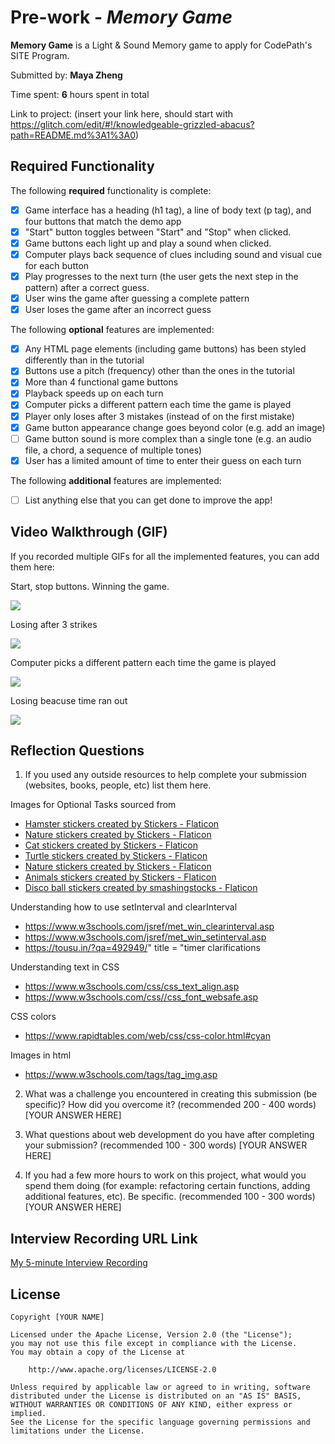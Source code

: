# Pre-work - *Memory Game*

**Memory Game** is a Light & Sound Memory game to apply for CodePath's SITE Program. 

Submitted by: **Maya Zheng**

Time spent: **6** hours spent in total

Link to project: (insert your link here, should start with https://glitch.com/edit/#!/knowledgeable-grizzled-abacus?path=README.md%3A1%3A0)

## Required Functionality

The following **required** functionality is complete:

* [X] Game interface has a heading (h1 tag), a line of body text (p tag), and four buttons that match the demo app
* [X] "Start" button toggles between "Start" and "Stop" when clicked. 
* [X] Game buttons each light up and play a sound when clicked. 
* [X] Computer plays back sequence of clues including sound and visual cue for each button
* [X] Play progresses to the next turn (the user gets the next step in the pattern) after a correct guess. 
* [X] User wins the game after guessing a complete pattern
* [X] User loses the game after an incorrect guess

The following **optional** features are implemented:

* [X] Any HTML page elements (including game buttons) has been styled differently than in the tutorial
* [X] Buttons use a pitch (frequency) other than the ones in the tutorial
* [X] More than 4 functional game buttons
* [X] Playback speeds up on each turn
* [X] Computer picks a different pattern each time the game is played
* [X] Player only loses after 3 mistakes (instead of on the first mistake)
* [X] Game button appearance change goes beyond color (e.g. add an image)
* [ ] Game button sound is more complex than a single tone (e.g. an audio file, a chord, a sequence of multiple tones)
* [X] User has a limited amount of time to enter their guess on each turn

The following **additional** features are implemented:

- [ ] List anything else that you can get done to improve the app!

## Video Walkthrough (GIF)

If you recorded multiple GIFs for all the implemented features, you can add them here:

Start, stop buttons. Winning the game. 

![](http://g.recordit.co/sLxStsqzNE.gif) 

Losing after 3 strikes

![](http://g.recordit.co/tsYNiv246x.gif)

Computer picks a different pattern each time the game is played

![](http://g.recordit.co/1xPA3XwzqC.gif)

Losing beacuse time ran out

![](http://g.recordit.co/Bdc5W50uIK.gif)

## Reflection Questions
1. If you used any outside resources to help complete your submission (websites, books, people, etc) list them here. 

Images for Optional Tasks sourced from
- <a href="https://www.flaticon.com/free-stickers/hamster" title="hamster stickers">Hamster stickers created by Stickers - Flaticon</a>
- <a href="https://www.flaticon.com/free-stickers/nature" title="nature stickers">Nature stickers created by Stickers - Flaticon</a>
- <a href="https://www.flaticon.com/free-stickers/cat" title="cat stickers">Cat stickers created by Stickers - Flaticon</a>
- <a href="https://www.flaticon.com/free-stickers/turtle" title="turtle stickers">Turtle stickers created by Stickers - Flaticon</a>
- <a href="https://www.flaticon.com/free-stickers/nature" title="nature stickers">Nature stickers created by Stickers - Flaticon</a>
- <a href="https://www.flaticon.com/free-stickers/animals" title="animals stickers">Animals stickers created by Stickers - Flaticon</a>
- <a href="https://www.flaticon.com/free-icons/disco-ball" title="disco ball stickers">Disco ball stickers created by smashingstocks - Flaticon</a>

Understanding how to use setInterval and clearInterval
- https://www.w3schools.com/jsref/met_win_clearinterval.asp
- https://www.w3schools.com/jsref/met_win_setinterval.asp
- https://tousu.in/?qa=492949/" title = "timer clarifications

Understanding text in CSS
- https://www.w3schools.com/css/css_text_align.asp
- https://www.w3schools.com/css//css_font_websafe.asp

CSS colors
- https://www.rapidtables.com/web/css/css-color.html#cyan

Images in html
- https://www.w3schools.com/tags/tag_img.asp


2. What was a challenge you encountered in creating this submission (be specific)? How did you overcome it? (recommended 200 - 400 words) 
[YOUR ANSWER HERE]

3. What questions about web development do you have after completing your submission? (recommended 100 - 300 words) 
[YOUR ANSWER HERE]

4. If you had a few more hours to work on this project, what would you spend them doing (for example: refactoring certain functions, adding additional features, etc). Be specific. (recommended 100 - 300 words) 
[YOUR ANSWER HERE]



## Interview Recording URL Link

[My 5-minute Interview Recording](https://www.loom.com/share/7593a40e19e5451d9d360962e8541762)


## License

    Copyright [YOUR NAME]

    Licensed under the Apache License, Version 2.0 (the "License");
    you may not use this file except in compliance with the License.
    You may obtain a copy of the License at

        http://www.apache.org/licenses/LICENSE-2.0

    Unless required by applicable law or agreed to in writing, software
    distributed under the License is distributed on an "AS IS" BASIS,
    WITHOUT WARRANTIES OR CONDITIONS OF ANY KIND, either express or implied.
    See the License for the specific language governing permissions and
    limitations under the License.

